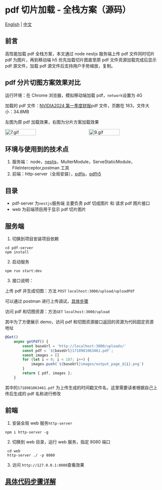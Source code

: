# pdf 切片加载 - 全栈方案（源码）

[English](./README_en.md) | [中文](./README.md)

## 前言

高性能加载 pdf 全栈方案，本文通过 node nestjs 服务端上传 pdf 文件同时切片 pdf 为图片，再到移动端 h5 优先加载切片图直至原 pdf 文件资源加载完成后显示 pdf 源文件，加载 pdf 源文件后支持用户手势缩放，复制。

## pdf 分片切图方案效果对比

运行环境：在 Chrome 浏览器，模拟移动端加载 pdf，`network`设置为 4G

加载的 pdf 文件：[NVIDIA2024 第一季度财报](https://s201.q4cdn.com/141608511/files/doc_financials/2024/ar/NVIDIA-2024-Annual-Report.pdf)pdf 文件，页数在 183，文件大小：34.8MB

左图为原 pdf 加载效果，右图为分片方案加载效果

 <div style="display: flex; justify-content: space-between; align-items: center; width: 100%;">
        <img src="./docs/7.gif" alt="7.gif" style="width: 45%;" />
        <img src="./docs/9.gif" alt="9.gif" style="width: 45%;" />
 </div>

## 环境与使用到的技术点

1. 服务端： node，[nestjs](https://nestjs.com/)，MulterModule，ServeStaticModule，FileInterceptor,postman 工具
2. 前端：http-server（全局安装），[pdfjs](https://mozilla.github.io/pdf.js/)，[pdfh5](https://github.com/gjTool/pdfh5)

## 目录

- pdf-server 为`nestjs`服务端 主要负责 pdf 切成图片 和 请求 pdf 图片接口
- web 为前端项目用于显示 pdf 切片图片

## 服务端

1. 切换到项目安装项目依赖

```shell
cd pdf-server
npm install
```

2. 启动服务

```shell
npm run start:dev
```

3. 接口说明：

上传 pdf 并生成切图：方法 `POST` `localhost:3000/upload/uploadPdf`

可以通过 postman 进行上传调试，[具体步骤](https://juejin.cn/post/7380171682953592832#heading-5)

访问 pdf 和切图资源：方法`GET` `localhost:3000/upload`

其中为了方便展示 demo，访问 pdf 和切图资源接口返回的资源为代码固定资源地址

```ts
@Get()
    async getPdf() {
        const baseUrl = 'http://localhost:3000/uploads/'
        const pdf = `${baseUrl}1718981063461.pdf`;
        const images = []
        for (let i = 0; i < 187; i++) {
            images.push(`${baseUrl}images/output_page_${i}.png`)
        }
        return { pdf, images };
    }
```

其中的`1718981063461.pdf` 为上传生成的时间戳文件名，这里需要读者根据自己上传后生成的 pdf 名称进行修改

## 前端

1. 安装全局 web 服务`http-server`

```
npm i http-server -g
```

2. 切换到 web 目录，运行 web 服务，指定 8080 端口

```
 cd web
 http-server ./ -p 8080
```

3. 访问 `http://127.0.0.1:8080`查看效果

## [具体代码步骤详解](https://juejin.cn/spost/7380292749179879439)
